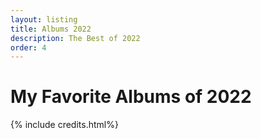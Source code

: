 ```yaml
---
layout: listing
title: Albums 2022
description: The Best of 2022
order: 4
---
```


# My Favorite Albums of 2022

{% include credits.html%}